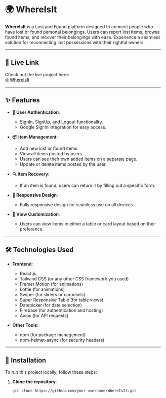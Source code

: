# 🌍 WhereIsIt

**WhereIsIt** is a Lost and Found platform designed to connect people who have lost or found personal belongings. Users can report lost items, browse found items, and recover their belongings with ease. Experience a seamless solution for reconnecting lost possessions with their rightful owners.

---

## 🔗 Live Link

Check out the live project here:  
[🌐 WhereIsIt](https://lost-and-found-df2f9.web.app/)

---

## ✨ Features

- **🔐 User Authentication**:
  - SignIn, SignUp, and Logout functionality.
  - Google SignIn integration for easy access.

- **📦 Item Management**:
  - Add new lost or found items.
  - View all items posted by users.
  - Users can see their own added items on a separate page.
  - Update or delete items posted by the user.

- **🔍 Item Recovery**:
  - If an item is found, users can return it by filling out a specific form.

- **📱 Responsive Design**:
  - Fully responsive design for seamless use on all devices.

- **🎨 View Customization**:
  - Users can view items in either a table or card layout based on their preference.

---

## 🛠️ Technologies Used

- **Frontend**:
  - React.js
  - Tailwind CSS (or any other CSS framework you used)
  - Framer Motion (for animations)
  - Lottie (for animations)
  - Swiper (for sliders or carousels)
  - Super Responsive Table (for table views)
  - Datepicker (for date selection)
  - Firebase (for authentication and hosting)
  - Axios (for API requests)

- **Other Tools**:
  - npm (for package management)
  - npm-helmet-async (for security headers)

---

## 🚀 Installation

To run this project locally, follow these steps:

1. **Clone the repository**:
   ```bash
   git clone https://github.com/your-username/WhereIsIt.git
